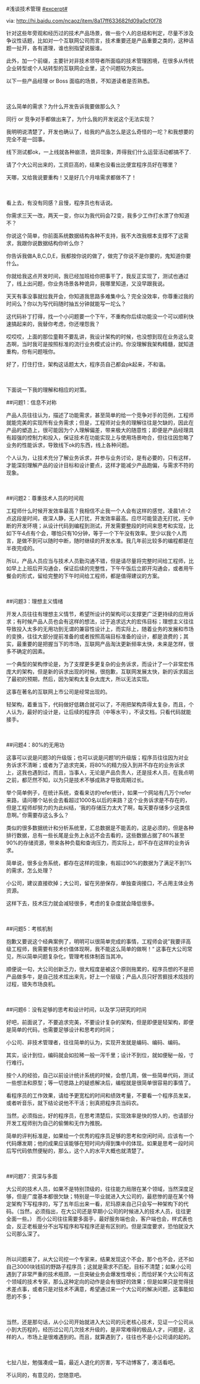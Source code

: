 #浅谈技术管理 [#excerpt#](/#excerpt)

via: http://hi.baidu.com/ncaoz/item/8a17ff633682fd09a0cf0f78



针对这些年旁观和经历过的技术产品场景，做一些个人的总结和判定，尽量不涉及争议性话题，比如对一个互联网公司而言，技术重要还是产品重要之类的，这种话题一扯开，各有道理，谁也别指望说服谁。

此外，加一个前缀，主要针对非技术领导者所面临的技术管理困境，在很多从传统企业转型或个人站转型的互联网企业里，这个问题较为突出。

以下一些产品经理 or Boss 面临的场景，不知道读者是否熟悉。

　

这么简单的需求？为什么开发告诉我要做那么久？

同行 or 竞争对手都做出来了，为什么我的开发说这个无法实现？

我明明说清楚了，开发也确认了，给我的产品怎么是这么奇怪的一坨？和我想要的完全不是一回事。

线下测试都ok，一上线就各种崩溃，诡异现象，弄得我们什么运营活动都搞不了.

请了个大公司出来的，工资巨高的，结果也没看出比便宜程序员好在哪里？

天哪，又给我说要重构！又是好几个月啥需求都做不了！

　

看上去，有没有同感？且慢，程序员也有话说。

你需求三天一改，两天一变，你以为我代码会72变，我多少工作打水漂了你知道不？

你说这个简单，你前面系统数据结构各种不支持，我不大改我根本支撑不了这需求，我跟你说数据结构你听么你？

你告诉我做A,B,C,D,E，我都按你说的做了，做完了你说不是你要的，鬼知道你要什么。

你就给我这点开发时间，我已经加班给你把事干了，我反正实现了，测试也通过了，线上出问题，你业务场景各种诡异，我哪里知道，又没早跟我说。

天天有事没事就拉我开会，你知道我思路多难集中么？完全没效率，你尊重过我的时间么？你以为写代码随时抽五分钟就能写一坨么？

这代码补丁打得，找一个小问题要一个下午，不重构你后续功能没一个可以顺利快速搞起来的，我替你考虑，你还埋怨我？

哎哎哎，上面的那位童鞋不要乱讲，我设计架构的时候，也没想到现在业务这么变态啊，当时我可是按照标准的流行业务模式设计的。你没理解我架构精髓，就知道重构，你有问题哦你。

好了，打住打住，架构这话题太大，程序员自己都会pk起来，不和谐。

　

下面说一下我的理解和相应的对策。

##问题1：信息不对称

产品人员往往认为，描述了功能需求，甚至简单的给一个竞争对手的范例，工程师就能完美的实现所有业务需求；但是，工程师对业务的理解往往是欠缺的，因此在产品的塑造上，很可能因为个人理解偏差，带来极大的随意性；即便是产品经理具有超强的控制力和投入，保证技术在功能实现上与使用场景吻合，但往往因忽略了业务的性能诉求，导致线下ok的东西，线上各种问题。

个人认为，让技术充分了解业务诉求，并参与业务讨论，是有必要的，只有这样，才能深刻理解产品的设计目标和设计要点，这样才能减少产品跑偏，与需求不符的现象。

　

##问题2：尊重技术人员的时间观

工程师什么时候开发效率最高？我相信不止我一个人会有这样的感觉，凌晨1点-2点这段是时间，夜深人静，无人打扰，开发效率最高。应尽可能营造无打扰，无中断的开发环境；从设计代码到编程到测试，开发需要整段的时间来思考和实现，比如下午4点有个会，哪怕只有10分钟，等于一个下午没有效率。至少以我个人而言，是做不到可以随时中断，随时继续的开发水准。我几年前比较多的编程都是在半夜完成的。

所以，产品人员应当与技术人员勤沟通不错，但是请尽量将完整时间给工程师，比如早上上班后开沟通会，保证后续的完整性，下午午饭后立即开沟通会，或者用午餐会的形式，留给完整的下午时间给工程师，都是值得建议的方案。

　

##问题3：理想主义情绪

开发人员往往有理想主义情节，希望所设计的架构可以支撑更广泛更持续的应用诉求；有时候产品人员也会有这样的想法，过于追求远大的宏伟目标；理想主义往往导致投入太多的无用功到无谓的兼容性设计上，而实际上，随着业务的发展和市场的变换，往往大部分提前准备的或者按照高端目标准备的设计，都是浪费的；其实，最重要的是把握当下的市场，互联网产品淘汰更新频率太快，未来是怎样，很多不确定的因素。

一个典型的架构悖论是，为了支撑更多更复杂的业务诉求，而设计了一个非常宏伟庞大的架构，但是新的诉求出现的时候，很抱歉，互联网发展太快，新的诉求超出了最初的预期，然后，因为架构太复杂太庞大，所以无法实现。

这事在著名的互联网上市公司是经常出现的。

轻架构，着重当下，代码做好低耦合就可以了，不用把架构弄得太复杂，而且，个人认为，最好的设计是，让后续的程序员（中等水平），不读文档，只看代码就能接手。

　

##问题4：80%的无用功

这事可以说是问题3的升级版；也可以说是问题1的升级版；程序员往往因为对业务诉求不清晰；或者为了追求完美，将80%的精力投入到并不存在的业务诉求上，这我也遇到过，而且，当事人，无论是产品负责人，还是技术人员，在我点明之前，都茫然不知，以为只是技术不够成熟才导致周期过长。

举个简单例子，在统计系统，查看来访的refer统计，如果一个网站有几万个refer来路，请问哪个站长会去看超过1000名以后的来路？这个业务诉求是不存在的，但是工程师却努力的为此纠结，‘我的存储压力太大了啊，每天要存储多少这类信息啊。’ 你需要存这么多么？

类似的很多数据统计和分析系统里，汇总数据是不能丢的，这是必须的，但是各种排行数据，总有一些长尾是业务上永远不会去看的，这些数据占据了80%甚至90%的存储资源，带来各种负载和查询压力，而实际上，却不存在这样的业务诉求。

简单说，很多业务系统，都存在这样的现象，有超过90%的数据为了满足不到1%的需求，怎么处理？

小公司，建议直接砍掉；大公司，留在另册保存，单独查询接口，不占用主体业务资源。

这样下去，技术压力就会减轻很多，考虑的复杂度就会降低很多。

　

##问题5：考核机制

抱歉又要说这个经典案例了，明明可以很简单完成的事情，工程师会说”我要评高级工程师，我需要有技术价值体现啊，我不能这么简单的做啊！“ 这事在大公司常见，所以简单问题复杂化，管理考核体制首当其冲。

顺便说一句，大公司创新乏力，很大程度是被这个原则拖累的，程序员想的不是把产品做多牛，是自己技术炫出来先，好上一个层级；产品人员只好苦捱技术炫技的过程，错失市场良机。

　

##问题6：没有足够的思考和设计时间，以及学习研究的时间

好吧，前面说了，不要追求完美，不要设计复杂的架构，但是即便是轻架构，即便是简单的代码，也需要足够设计和思考的时间；

小公司、非技术管理者，往往简单的认为，实现开发就是编码、编码、编码。

其实，设计到位，编码就会如拉稀一般一泻千里；设计不到位，就如便秘一般，寸行难行。

按个人的经验，自己以前设计统计系统的时候，会想几周，做一些简单代码，测试一些想法和原型；等一切思路上的疑惑解决后，编程就是很简单很容易的事情了。

看程序员的工作效果，请给予更宽松的时间和绩效考量，不要看一个程序员发呆，或者听音乐，就下结论说他不干活；别真把程序员当码农。

当然，必须指出，好的程序员，在思考清楚后，实现效率是快的惊人的，也请部分开发工程师别为自己的偷懒和无作为推脱。

简单的评判标准是，如果给一个优秀的程序员足够的思考和空闲时间，应该有一个代码爆发期；他的成果应该能够在短时间内得到集中的体现。如果是思考一段时间后写代码依然便秘的，那么，这个人的水平大概也就清楚了。

　

##问题7：资深与多面

大公司的技术人员，如果不是特别顶级的，往往能力局限在某个领域，当然深度足够，但是广度基本都很欠缺；特别是一毕业就进入大公司的，最悲惨的是在某个特定架构下写程序的，写了五年后出来一看，尼玛原来自己只会写一种架构下的代码。（当然，必须指出，在大公司还是早期小公司的时候进入的技术人员，往往更全面一些。） 而小公司往往需要多面手，最好服务端也会，客户端也会，样式表也会，反正老板是分不出写程序和写程序还是有区别的。但是深度要求，恐怕就没大公司那么深了。

　

所以问题来了，从大公司挖一个专家来，结果发现这个不会，那个也不会，还不如自己3000块钱招的野路子程序员；这就是需求不匹配，目标不清楚；如果小公司遇到了非常严重的技术瓶颈，一旦突破业务会爆发性增长；而恰好某个大公司有这个领域的技术专家，那么这种定向的动作是会有很好的效果；但是如果只是觉得技术差点事，或者只是对技术不满意，希望通过来一个大公司的解决问题，这事能如愿的不多；

　

当然，还是那句话，从小公司开始就进入大公司的元老核心技术，见证一个公司从小到大历程的，经历过公司几次技术升级的，是非常难得的极品人才，问题是，这样的人，市场上是很难遇到的。而且，就算遇到了，往往也不是小公司请的起的。

　

七扯八扯，勉强凑成一篇，最近人退化的厉害，写不动博客了，凑活看吧。

不认同的，有意见的，您随意吧。
